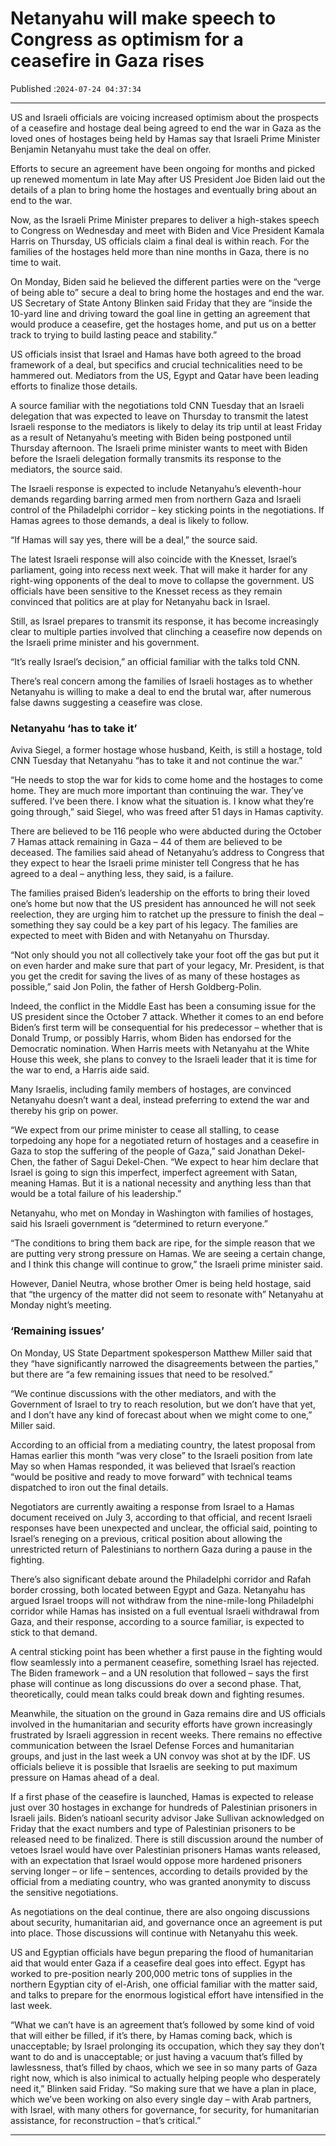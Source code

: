 # Netanyahu will make speech to Congress as optimism for a ceasefire in Gaza rises

Published :`2024-07-24 04:37:34`

---

US and Israeli officials are voicing increased optimism about the prospects of a ceasefire and hostage deal being agreed to end the war in Gaza as the loved ones of hostages being held by Hamas say that Israeli Prime Minister Benjamin Netanyahu must take the deal on offer.

Efforts to secure an agreement have been ongoing for months and picked up renewed momentum in late May after US President Joe Biden laid out the details of a plan to bring home the hostages and eventually bring about an end to the war.

Now, as the Israeli Prime Minister prepares to deliver a high-stakes speech to Congress on Wednesday and meet with Biden and Vice President Kamala Harris on Thursday, US officials claim a final deal is within reach. For the families of the hostages held more than nine months in Gaza, there is no time to wait.

On Monday, Biden said he believed the different parties were on the “verge of being able to” secure a deal to bring home the hostages and end the war. US Secretary of State Antony Blinken said Friday that they are “inside the 10-yard line and driving toward the goal line in getting an agreement that would produce a ceasefire, get the hostages home, and put us on a better track to trying to build lasting peace and stability.”

US officials insist that Israel and Hamas have both agreed to the broad framework of a deal, but specifics and crucial technicalities need to be hammered out. Mediators from the US, Egypt and Qatar have been leading efforts to finalize those details.

A source familiar with the negotiations told CNN Tuesday that an Israeli delegation that was expected to leave on Thursday to transmit the latest Israeli response to the mediators is likely to delay its trip until at least Friday as a result of Netanyahu’s meeting with Biden being postponed until Thursday afternoon. The Israeli prime minister wants to meet with Biden before the Israeli delegation formally transmits its response to the mediators, the source said.

The Israeli response is expected to include Netanyahu’s eleventh-hour demands regarding barring armed men from northern Gaza and Israeli control of the Philadelphi corridor – key sticking points in the negotiations. If Hamas agrees to those demands, a deal is likely to follow.

“If Hamas will say yes, there will be a deal,” the source said.

The latest Israeli response will also coincide with the Knesset, Israel’s parliament, going into recess next week. That will make it harder for any right-wing opponents of the deal to move to collapse the government. US officials have been sensitive to the Knesset recess as they remain convinced that politics are at play for Netanyahu back in Israel.

Still, as Israel prepares to transmit its response, it has become increasingly clear to multiple parties involved that clinching a ceasefire now depends on the Israeli prime minister and his government.

“It’s really Israel’s decision,” an official familiar with the talks told CNN.

There’s real concern among the families of Israeli hostages as to whether Netanyahu is willing to make a deal to end the brutal war, after numerous false dawns suggesting a ceasefire was close.

### Netanyahu ‘has to take it’

Aviva Siegel, a former hostage whose husband, Keith, is still a hostage, told CNN Tuesday that Netanyahu “has to take it and not continue the war.”

“He needs to stop the war for kids to come home and the hostages to come home. They are much more important than continuing the war. They’ve suffered. I’ve been there. I know what the situation is. I know what they’re going through,” said Siegel, who was freed after 51 days in Hamas captivity.

There are believed to be 116 people who were abducted during the October 7 Hamas attack remaining in Gaza – 44 of them are believed to be deceased. The families said ahead of Netanyahu’s address to Congress that they expect to hear the Israeli prime minister tell Congress that he has agreed to a deal – anything less, they said, is a failure.

The families praised Biden’s leadership on the efforts to bring their loved one’s home but now that the US president has announced he will not seek reelection, they are urging him to ratchet up the pressure to finish the deal – something they say could be a key part of his legacy. The families are expected to meet with Biden and with Netanyahu on Thursday.

“Not only should you not all collectively take your foot off the gas but put it on even harder and make sure that part of your legacy, Mr. President, is that you get the credit for saving the lives of as many of these hostages as possible,” said Jon Polin, the father of Hersh Goldberg-Polin.

Indeed, the conflict in the Middle East has been a consuming issue for the US president since the October 7 attack. Whether it comes to an end before Biden’s first term will be consequential for his predecessor – whether that is Donald Trump, or possibly Harris, whom Biden has endorsed for the Democratic nomination. When Harris meets with Netanyahu at the White House this week, she plans to convey to the Israeli leader that it is time for the war to end, a Harris aide said.

Many Israelis, including family members of hostages, are convinced Netanyahu doesn’t want a deal, instead preferring to extend the war and thereby his grip on power.

“We expect from our prime minister to cease all stalling, to cease torpedoing any hope for a negotiated return of hostages and a ceasefire in Gaza to stop the suffering of the people of Gaza,” said Jonathan Dekel-Chen, the father of Sagui Dekel-Chen. “We expect to hear him declare that Israel is going to sign this imperfect, imperfect agreement with Satan, meaning Hamas. But it is a national necessity and anything less than that would be a total failure of his leadership.”

Netanyahu, who met on Monday in Washington with families of hostages, said his Israeli government is “determined to return everyone.”

“The conditions to bring them back are ripe, for the simple reason that we are putting very strong pressure on Hamas. We are seeing a certain change, and I think this change will continue to grow,” the Israeli prime minister said.

However, Daniel Neutra, whose brother Omer is being held hostage, said that “the urgency of the matter did not seem to resonate with” Netanyahu at Monday night’s meeting.

### ‘Remaining issues’

On Monday, US State Department spokesperson Matthew Miller said that they “have significantly narrowed the disagreements between the parties,” but there are “a few remaining issues that need to be resolved.”

“We continue discussions with the other mediators, and with the Government of Israel to try to reach resolution, but we don’t have that yet, and I don’t have any kind of forecast about when we might come to one,” Miller said.

According to an official from a mediating country, the latest proposal from Hamas earlier this month “was very close” to the Israeli position from late May so when Hamas responded, it was believed that Israel’s reaction “would be positive and ready to move forward” with technical teams dispatched to iron out the final details.

Negotiators are currently awaiting a response from Israel to a Hamas document received on July 3, according to that official, and recent Israeli responses have been unexpected and unclear, the official said, pointing to Israel’s reneging on a previous, critical position about allowing the unrestricted return of Palestinians to northern Gaza during a pause in the fighting.

There’s also significant debate around the Philadelphi corridor and Rafah border crossing, both located between Egypt and Gaza. Netanyahu has argued Israel troops will not withdraw from the nine-mile-long Philadelphi corridor while Hamas has insisted on a full eventual Israeli withdrawal from Gaza, and their response, according to a source familiar, is expected to stick to that demand.

A central sticking point has been whether a first pause in the fighting would flow seamlessly into a permanent ceasefire, something Israel has rejected. The Biden framework – and a UN resolution that followed – says the first phase will continue as long discussions do over a second phase. That, theoretically, could mean talks could break down and fighting resumes.

Meanwhile, the situation on the ground in Gaza remains dire and US officials involved in the humanitarian and security efforts have grown increasingly frustrated by Israeli aggression in recent weeks. There remains no effective communication between the Israel Defense Forces and humanitarian groups, and just in the last week a UN convoy was shot at by the IDF. US officials believe it is possible that Israelis are seeking to put maximum pressure on Hamas ahead of a deal.

If a first phase of the ceasefire is launched, Hamas is expected to release just over 30 hostages in exchange for hundreds of Palestinian prisoners in Israeli jails. Biden’s natioanl security advisor Jake Sullivan acknowledged on Friday that the exact numbers and type of Palestinian prisoners to be released need to be finalized. There is still discussion around the number of vetoes Israel would have over Palestinian prisoners Hamas wants released, with an expectation that Israel would oppose more hardened prisoners serving longer – or life – sentences, according to details provided by the official from a mediating country, who was granted anonymity to discuss the sensitive negotiations.

As negotiations on the deal continue, there are also ongoing discussions about security, humanitarian aid, and governance once an agreement is put into place. Those discussions will continue with Netanyahu this week.

US and Egyptian officials have begun preparing the flood of humanitarian aid that would enter Gaza if a ceasefire deal goes into effect. Egypt has worked to pre-position nearly 200,000 metric tons of supplies in the northern Egyptian city of el-Arish, one official familiar with the matter said, and talks to prepare for the enormous logistical effort have intensified in the last week.

“What we can’t have is an agreement that’s followed by some kind of void that will either be filled, if it’s there, by Hamas coming back, which is unacceptable; by Israel prolonging its occupation, which they say they don’t want to do and is unacceptable; or just having a vacuum that’s filled by lawlessness, that’s filled by chaos, which we see in so many parts of Gaza right now, which is also inimical to actually helping people who desperately need it,” Blinken said Friday. “So making sure that we have a plan in place, which we’ve been working on also every single day – with Arab partners, with Israel, with many others for governance, for security, for humanitarian assistance, for reconstruction – that’s critical.”

---

